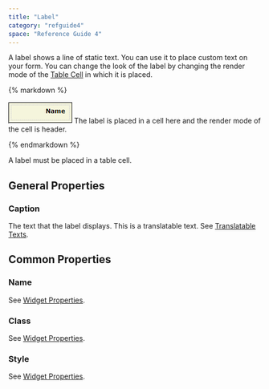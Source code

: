 ```yaml
---
title: "Label"
category: "refguide4"
space: "Reference Guide 4"
---
```

A label shows a line of static text. You can use it to place custom text on your form. You can change the look of the label by changing the render mode of the [Table Cell](Table+Cell) in which it is placed.

<div class="alert alert-info">{% markdown %}

![](attachments/819203/917887.png)
The label is placed in a cell here and the render mode of the cell is header.

{% endmarkdown %}</div>

A label must be placed in a table cell.

## General Properties

### Caption

The text that the label displays. This is a translatable text. See [Translatable Texts](Translatable+Texts).

## Common Properties

### Name

See [Widget Properties](Widget+Properties).

### Class

See [Widget Properties](Widget+Properties).

### Style

See [Widget Properties](Widget+Properties).